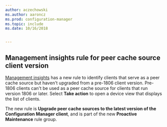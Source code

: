 ```yaml
---
author: aczechowski
ms.author: aaroncz
ms.prod: configuration-manager
ms.topic: include
ms.date: 10/16/2018


---
```


## <a name="bkmk_insights"></a> Management insights rule for peer cache source client version
<!-- 1358008 -->

  [Management insights]( /sccm/core/servers/manage/management-insights) has a new rule to identify clients that serve as a peer cache source but haven't upgraded from a pre-1806 client version.  Pre-1806 clients can't be used as a peer cache source for clients that run version 1806 or later. Select **Take action** to open a device view that displays the list of clients. 

The new rule is **Upgrade peer cache sources to the latest version of the Configuration Manager client**, and is part of the new **Proactive Maintenance** rule group.




